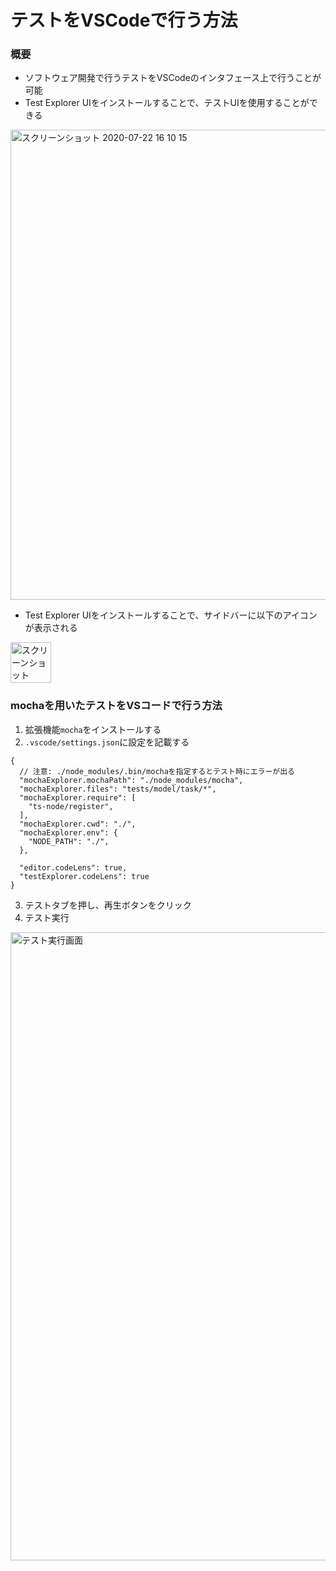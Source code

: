 # テストをVSCodeで行う方法
### 概要
- ソフトウェア開発で行うテストをVSCodeのインタフェース上で行うことが可能
- Test Explorer UIをインストールすることで、テストUIを使用することができる

<img width="752" alt="スクリーンショット 2020-07-22 16 10 15" src="https://user-images.githubusercontent.com/6561417/88145809-f8ef8080-cc35-11ea-9a13-aa8f8fb5406d.png">

- Test Explorer UIをインストールすることで、サイドバーに以下のアイコンが表示される

<img width="65" alt="スクリーンショット 2020-07-22 16 10 43" src="https://user-images.githubusercontent.com/6561417/88145982-37853b00-cc36-11ea-8416-bf4285bfd874.png">

### mochaを用いたテストをVSコードで行う方法
1. 拡張機能`mocha`をインストールする
2. `.vscode/settings.json`に設定を記載する

```jsonc
{
  // 注意: ./node_modules/.bin/mochaを指定するとテスト時にエラーが出る
  "mochaExplorer.mochaPath": "./node_modules/mocha",
  "mochaExplorer.files": "tests/model/task/*",
  "mochaExplorer.require": [
    "ts-node/register",
  ],
  "mochaExplorer.cwd": "./",
  "mochaExplorer.env": {
    "NODE_PATH": "./",
  },

  "editor.codeLens": true,
  "testExplorer.codeLens": true
}
```

3. テストタブを押し、再生ボタンをクリック
4. テスト実行

<img width="1005" alt="テスト実行画面" src="https://user-images.githubusercontent.com/6561417/88146228-8fbc3d00-cc36-11ea-8128-45011075d6a1.png">

